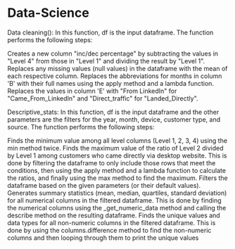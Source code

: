 # Data-Science


Data cleaning():
In this function, df is the input dataframe. The function performs the following steps:

Creates a new column "inc/dec percentage" by subtracting the values in "Level 4" from those in "Level 1" and dividing the result by "Level 1".
Replaces any missing values (null values) in the dataframe with the mean of each respective column.
Replaces the abbreviations for months in column 'B' with their full names using the apply method and a lambda function.
Replaces the values in column 'E' with "From LinkedIn" for "Came_From_LinkedIn" and "Direct_traffic" for "Landed_Directly".



Descriptive_stats:
In this function, df is the input dataframe and the other parameters are the filters for the year, month, device, customer type, and source. The function performs the following steps:

Finds the minimum value among all level columns (Level 1, 2, 3, 4) using the min method twice.
Finds the maximum value of the ratio of Level 2 divided by Level 1 among customers who came directly via desktop website. This is done by filtering the dataframe to only include those rows that meet the conditions, then using the apply method and a lambda function to calculate the ratios, and finally using the max method to find the maximum.
Filters the dataframe based on the given parameters (or their default values).
Generates summary statistics (mean, median, quartiles, standard deviation) for all numerical columns in the filtered dataframe. This is done by finding the numerical columns using the _get_numeric_data method and calling the describe method on the resulting dataframe.
Finds the unique values and data types for all non-numeric columns in the filtered dataframe. This is done by using the columns.difference method to find the non-numeric columns and then looping through them to print the unique values




